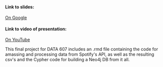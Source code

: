 #### Link to slides:
[On Google](https://docs.google.com/presentation/d/1BQ1nW8bHB3b3tV90TB7Mepv6cFfzSQU9FTHmi4ux5a4/edit?usp=sharing) 

#### Link to video of presentation:
[On YouTube](https://youtu.be/iuCiUn24GNw)  

This final project for DATA 607 includes an .rmd file containing the code for amassing and processing data from Spotify's API, as well as the resulting csv's and the Cypher code for building a Neo4j DB from it all.  

